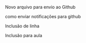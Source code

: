 Novo arquivo para envio ao Github

como enviar notificações para github

Inclusão de linha

Inclusão para aula
